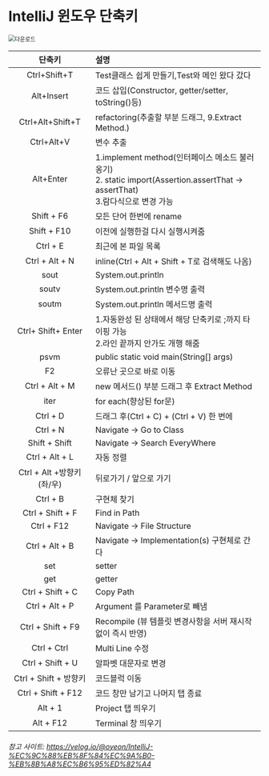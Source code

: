 # IntelliJ 윈도우 단축키

<img src="../../images/IntelliJ 윈도우 단축키/다운로드.jpg" alt="다운로드" style="zoom:80%;" />

|          단축키           | 설명                                                         |
| :-----------------------: | :----------------------------------------------------------- |
|       Ctrl+Shift+T        | Test클래스 쉽게 만들기,Test와 메인 왔다 갔다                 |
|        Alt+Insert         | 코드 삽입(Constructor, getter/setter, toString()등)          |
|     Ctrl+Alt+Shift+T      | refactoring(추출할 부분 드래그, 9.Extract Method.)           |
|        Ctrl+Alt+V         | 변수 추출                                                    |
|         Alt+Enter         | 1.implement method(인터페이스 메소드 불러옹기)<br>2. static import(Assertion.assertThat -> assertThat)<br>3.람다식으로 변경 가능 |
|        Shift + F6         | 모든 단어 한번에 rename                                      |
|        Shift + F10        | 이전에 실행한걸 다시 실행시켜줌                              |
|         Ctrl + E          | 최근에 본 파일 목록                                          |
|      Ctrl + Alt + N       | inline(Ctrl + Alt + Shift + T로 검색해도 나옴)               |
|           sout            | System.out.println                                           |
|           soutv           | System.out.println 변수명 출력                               |
|           soutm           | System.out.println 메서드명 출력                             |
|    Ctrl+ Shift+ Enter     | 1.자동완성 된 상태에서 해당 단축키로 ;까지 타이핑 가능<br>2.라인 끝까지 안가도 개행 해줌 |
|           psvm            | public static void main(String[] args)                       |
|            F2             | 오류난 곳으로 바로 이동                                      |
|      Ctrl + Alt + M       | new 메서드() 부분 드래그 후 Extract Method                   |
|           iter            | for each(향상된 for문)                                       |
|         Ctrl + D          | 드래그 후(Ctrl + C) + (Ctrl + V) 한 번에                     |
|         Ctrl + N          | Navigate -> Go to Class                                      |
|       Shift + Shift       | Navigate -> Search EveryWhere                                |
|      Ctrl + Alt + L       | 자동 정렬                                                    |
| Ctrl + Alt +방향키(좌/우) | 뒤로가기 / 앞으로 가기                                       |
|         Ctrl + B          | 구현체 찾기                                                  |
|     Ctrl + Shift + F      | Find in Path                                                 |
|        Ctrl + F12         | Navigate -> File Structure                                   |
|      Ctrl + Alt + B       | Navigate -> Implementation(s) 구현체로 간다                  |
|            set            | setter                                                       |
|            get            | getter                                                       |
|     Ctrl + Shift + C      | Copy Path                                                    |
|      Ctrl + Alt + P       | Argument 를 Parameter로 빼냄                                 |
|     Ctrl + Shift + F9     | Recompile (뷰 템플릿 변경사항을 서버 재시작 없이 즉시 반영)  |
|        Ctrl + Ctrl        | Multi Line 수정                                              |
|     Ctrl + Shift + U      | 알파벳 대문자로 변경                                         |
|   Ctrl + Shift + 방향키   | 코드블럭 이동                                                |
|    Ctrl + Shift + F12     | 코드 창만 남기고 나머지 탭 종료                              |
|          Alt + 1          | Project 탭 띄우기                                            |
|         Alt + F12         | Terminal 창 띄우기                                           |





###### 참고 사이트: https://velog.io/@oyeon/IntelliJ-%EC%9C%88%EB%8F%84%EC%9A%B0-%EB%8B%A8%EC%B6%95%ED%82%A4

